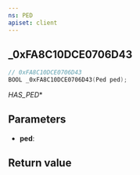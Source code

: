 ```yaml
---
ns: PED
apiset: client
---
```

## _0xFA8C10DCE0706D43

```c
// 0xFA8C10DCE0706D43
BOOL _0xFA8C10DCE0706D43(Ped ped);
```

_HAS_PED_*

## Parameters
* **ped**:

## Return value

